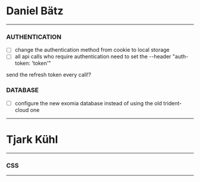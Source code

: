 # Daniel Bätz

---

### AUTHENTICATION

*   [ ] change the authentication method from cookie to local storage
*   [ ] all api calls who require authentication need to set the --header "auth-token: 'token'"

send the refresh token every call!?

### DATABASE

*   [ ] configure the new exomia database instead of using the old trident-cloud one

---

# Tjark Kühl

---

### CSS

---
